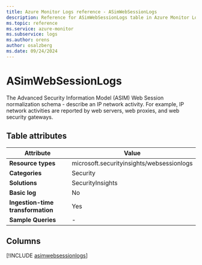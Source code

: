 ```yaml
---
title: Azure Monitor Logs reference - ASimWebSessionLogs
description: Reference for ASimWebSessionLogs table in Azure Monitor Logs.
ms.topic: reference
ms.service: azure-monitor
ms.subservice: logs
ms.author: orens
author: osalzberg
ms.date: 09/24/2024
---
```


# ASimWebSessionLogs

The Advanced Security Information Model (ASIM) Web Session normalization schema - describe an IP network activity. For example, IP network activities are reported by web servers, web proxies, and web security gateways.


## Table attributes

|Attribute|Value|
|---|---|
|**Resource types**|microsoft.securityinsights/websessionlogs|
|**Categories**|Security|
|**Solutions**| SecurityInsights|
|**Basic log**|No|
|**Ingestion-time transformation**|Yes|
|**Sample Queries**|-|



## Columns
  
[!INCLUDE [asimwebsessionlogs](~/reusable-content/ce-skilling/azure/includes/azure-monitor/reference/tables/asimwebsessionlogs-include.md)]
